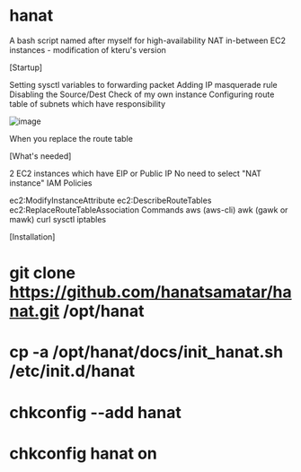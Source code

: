 # hanat
A bash script named after myself for high-availability NAT in-between EC2 instances - modification of kteru's version


[Startup]

Setting sysctl variables to forwarding packet
Adding IP masquerade rule
Disabling the Source/Dest Check of my own instance
Configuring route table of subnets which have responsibility

![image](https://github.com/hanatsamatar/hanat/assets/72223941/37d5ac31-8b9f-40cb-b607-11eddb1aa2f8)

When you replace the route table 

[What's needed]

2 EC2 instances which have EIP or Public IP
No need to select "NAT instance"
IAM Policies

ec2:ModifyInstanceAttribute
ec2:DescribeRouteTables
ec2:ReplaceRouteTableAssociation
Commands
aws (aws-cli)
awk (gawk or mawk)
curl
sysctl
iptables



[Installation]

# git clone https://github.com/hanatsamatar/hanat.git /opt/hanat
# cp -a /opt/hanat/docs/init_hanat.sh /etc/init.d/hanat
# chkconfig --add hanat
# chkconfig hanat on
